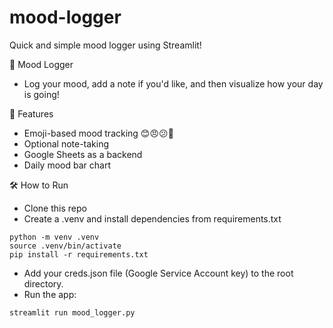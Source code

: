 # mood-logger
Quick and simple mood logger using Streamlit! 

🧠 Mood Logger
- Log your mood, add a note if you'd like, and then visualize how your day is going!

🚀 Features
- Emoji-based mood tracking 😊😠😕🎉
- Optional note-taking
- Google Sheets as a backend
- Daily mood bar chart

🛠 How to Run
- Clone this repo
- Create a .venv and install dependencies from requirements.txt 
```
python -m venv .venv  
source .venv/bin/activate  
pip install -r requirements.txt
```
- Add your creds.json file (Google Service Account key) to the root directory.
- Run the app:
```
streamlit run mood_logger.py
```